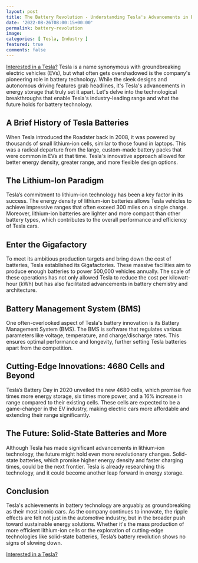 ```yaml
---
layout: post
title: The Battery Revolution - Understanding Tesla's Advancements in Energy Storage
date: '2022-08-26T08:00:15+00:00'
permalink: battery-revolution
image: 
categories: [ Tesla, Industry ]
featured: true
comments: false 
---
```

[Interested in a Tesla?](https://ts.la/christopher30216)
Tesla is a name synonymous with groundbreaking electric vehicles (EVs), but what often gets overshadowed is the company's pioneering role in battery technology. While the sleek designs and autonomous driving features grab headlines, it's Tesla's advancements in energy storage that truly set it apart. Let's delve into the technological breakthroughs that enable Tesla's industry-leading range and what the future holds for battery technology.

## A Brief History of Tesla Batteries

When Tesla introduced the Roadster back in 2008, it was powered by thousands of small lithium-ion cells, similar to those found in laptops. This was a radical departure from the large, custom-made battery packs that were common in EVs at that time. Tesla's innovative approach allowed for better energy density, greater range, and more flexible design options.

## The Lithium-Ion Paradigm

Tesla’s commitment to lithium-ion technology has been a key factor in its success. The energy density of lithium-ion batteries allows Tesla vehicles to achieve impressive ranges that often exceed 300 miles on a single charge. Moreover, lithium-ion batteries are lighter and more compact than other battery types, which contributes to the overall performance and efficiency of Tesla cars.

## Enter the Gigafactory

To meet its ambitious production targets and bring down the cost of batteries, Tesla established its Gigafactories. These massive facilities aim to produce enough batteries to power 500,000 vehicles annually. The scale of these operations has not only allowed Tesla to reduce the cost per kilowatt-hour (kWh) but has also facilitated advancements in battery chemistry and architecture.

## Battery Management System (BMS)

One often-overlooked aspect of Tesla's battery innovation is its Battery Management System (BMS). The BMS is software that regulates various parameters like voltage, temperature, and charge/discharge rates. This ensures optimal performance and longevity, further setting Tesla batteries apart from the competition.

## Cutting-Edge Innovations: 4680 Cells and Beyond

Tesla’s Battery Day in 2020 unveiled the new 4680 cells, which promise five times more energy storage, six times more power, and a 16% increase in range compared to their existing cells. These cells are expected to be a game-changer in the EV industry, making electric cars more affordable and extending their range significantly.

## The Future: Solid-State Batteries and More

Although Tesla has made significant advancements in lithium-ion technology, the future might hold even more revolutionary changes. Solid-state batteries, which promise higher energy density and faster charging times, could be the next frontier. Tesla is already researching this technology, and it could become another leap forward in energy storage.

## Conclusion

Tesla's achievements in battery technology are arguably as groundbreaking as their most iconic cars. As the company continues to innovate, the ripple effects are felt not just in the automotive industry, but in the broader push toward sustainable energy solutions. Whether it's the mass production of more efficient lithium-ion cells or the exploration of cutting-edge technologies like solid-state batteries, Tesla’s battery revolution shows no signs of slowing down.



[Interested in a Tesla?](https://ts.la/christopher30216)
